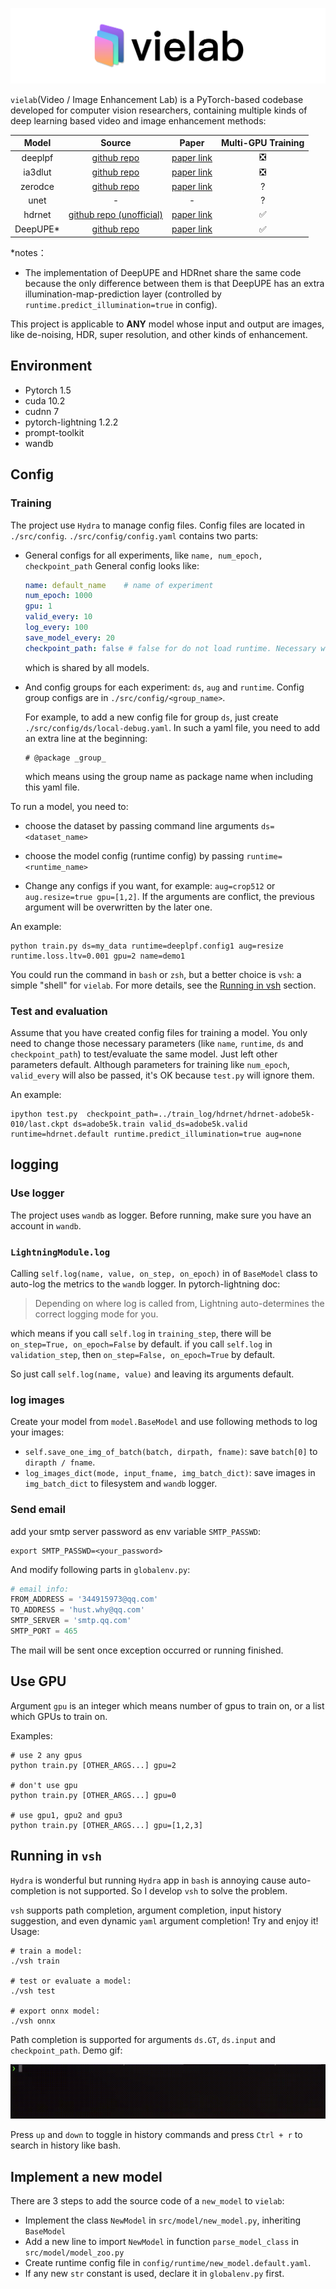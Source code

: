 [comment]: <> (# vielab)

![logo](./figures/logo.png)

`vielab`(Video / Image Enhancement Lab) is a PyTorch-based codebase developed for computer vision researchers, containing multiple kinds of deep learning based video and image enhancement methods:


|Model|Source|Paper | Multi-GPU Training
|:---:|:---:|:---: | :---: 
|deeplpf|[github repo](https://github.com/sjmoran/DeepLPF)|[paper link](https://arxiv.org/abs/2003.13985) | ❎
|ia3dlut|[github repo](https://github.com/HuiZeng/Image-Adaptive-3DLUT)|[paper link](https://www4.comp.polyu.edu.hk/~cslzhang/paper/PAMI_LUT.pdf) | ❎
|zerodce| [github repo](https://github.com/Li-Chongyi/Zero-DCE) | [paper link](http://openaccess.thecvf.com/content_CVPR_2020/papers/Guo_Zero-Reference_Deep_Curve_Estimation_for_Low-Light_Image_Enhancement_CVPR_2020_paper.pdf) | ?
|unet| - | - | ?
|hdrnet| [github repo (unofficial)](https://github.com/creotiv/hdrnet-pytorch) | [paper link](https://groups.csail.mit.edu/graphics/hdrnet/data/hdrnet.pdf) | ✅
|DeepUPE*| [github repo](https://github.com/dvlab-research/DeepUPE) | [paper link](https://drive.google.com/file/d/1CCd0NVEy0yM2ulcrx44B1bRPDmyrgNYH/view?usp=sharing) | ✅

*notes：

- The implementation of DeepUPE and HDRnet share the same code because the only difference between them is that DeepUPE has an extra illumination-map-prediction layer (controlled by `runtime.predict_illumination=true` in config).

This project is applicable to **ANY** model whose input and output are images, like de-noising,
HDR, super resolution, and other kinds of enhancement.

## Environment

- Pytorch 1.5
- cuda 10.2
- cudnn 7
- pytorch-lightning 1.2.2
- prompt-toolkit
- wandb

## Config

### Training

The project use `Hydra` to manage config files. Config files are located in `./src/config`. `./src/config/config.yaml`
contains two parts: 
- General configs for all experiments, like `name, num_epoch, checkpoint_path`
  General config looks like:
  
  ```yaml
  name: default_name    # name of experiment
  num_epoch: 1000
  gpu: 1
  valid_every: 10
  log_every: 100
  save_model_every: 20
  checkpoint_path: false # false for do not load runtime. Necessary when testing.
  ```
  
  which is shared by all models.
  

- And config groups for each experiment: `ds`, `aug` and `runtime`. Config group configs are in `./src/config/<group_name>`.
  
  For example, to add a new config file for group `ds`, just create `./src/config/ds/local-debug.yaml`. In such a yaml file, you need to add an extra line at the beginning:
  
  ```
  # @package _group_
  ```

  which means using the group name as package name when including this yaml file.
  
To run a model, you need to:

- choose the dataset by passing command line arguments `ds=<dataset_name>`
- choose the model config (runtime config) by passing `runtime=<runtime_name>`

- Change any configs if you want, for example: `aug=crop512` or `aug.resize=true gpu=[1,2]`. If the
  arguments are conflict, the previous argument will be overwritten by the later one.

An example:

```shell
python train.py ds=my_data runtime=deeplpf.config1 aug=resize runtime.loss.ltv=0.001 gpu=2 name=demo1
```

You could run the command in `bash` or `zsh`, but a better choice is `vsh`: a simple "shell" for `vielab`. For more details, see the [Running in vsh](#running) section.

### Test and evaluation

Assume that you have created config files for training a model. You only need to change those necessary parameters (like `name`, `runtime`, `ds` and `checkpoint_path`) to test/evaluate the same model. Just left other parameters default. Although parameters for training like `num_epoch`, `valid_every` will also be passed, it's OK because `test.py` will ignore them.

An example:

```shell
ipython test.py  checkpoint_path=../train_log/hdrnet/hdrnet-adobe5k-010/last.ckpt ds=adobe5k.train valid_ds=adobe5k.valid runtime=hdrnet.default runtime.predict_illumination=true aug=none
```

## logging

### Use logger

The project uses `wandb` as logger. Before running, make sure you have an account in `wandb`.

### `LightningModule.log`

Calling `self.log(name, value, on_step, on_epoch)` in
of `BaseModel` class to auto-log the metrics to the `wandb` logger. In pytorch-lightning doc:

> Depending on where log is called from, Lightning auto-determines the correct logging mode for you.

which means if you call `self.log` in `training_step`, there will be
`on_step=True, on_epoch=False` by default. if you call `self.log` in `validation_step`, then `on_step=False, on_epoch=True` by default.

So just call `self.log(name, value)` and leaving its arguments default.

### log images

Create your model from `model.BaseModel` and use following methods to log your images:

- `self.save_one_img_of_batch(batch, dirpath, fname)`: save `batch[0]` to `dirapth / fname`.
- `log_images_dict(mode, input_fname, img_batch_dict)`: save images in `img_batch_dict` to filesystem and `wandb` logger.

### Send email

add your smtp server password as env variable `SMTP_PASSWD`:

```shell
export SMTP_PASSWD=<your_password>
```

And modify following parts in `globalenv.py`:

```python
# email info:
FROM_ADDRESS = '344915973@qq.com'
TO_ADDRESS = 'hust.why@qq.com'
SMTP_SERVER = 'smtp.qq.com'
SMTP_PORT = 465
```

The mail will be sent once exception occurred or running finished.

## Use GPU

Argument `gpu` is an integer which means number of gpus to train on, or a list which GPUs to train on.

Examples:

```shell
# use 2 any gpus
python train.py [OTHER_ARGS...] gpu=2     

# don't use gpu
python train.py [OTHER_ARGS...] gpu=0     

# use gpu1, gpu2 and gpu3
python train.py [OTHER_ARGS...] gpu=[1,2,3]
```


## <a name="running"></a> Running in `vsh`

`Hydra` is wonderful but running `Hydra` app in `bash` is annoying cause auto-completion is not supported. So I develop `vsh` to solve the problem.

`vsh` supports path completion, argument completion, input history suggestion, and even dynamic `yaml` argument completion! Try and enjoy it! Usage:

```shell
# train a model:
./vsh train

# test or evaluate a model:
./vsh test

# export onnx model:
./vsh onnx
```

Path completion is supported for arguments `ds.GT`, `ds.input` and `checkpoint_path`. Demo gif:

![demo gif](figures/output.gif)

Press `up` and `down` to toggle in history commands and press `Ctrl + r` to search in history like bash.

## Implement a new model

There are 3 steps to add the source code of a `new_model` to `vielab`:

- Implement the class `NewModel` in `src/model/new_model.py`, inheriting `BaseModel`
- Add a new line to import `NewModel` in function  `parse_model_class` in `src/model/model_zoo.py`
- Create runtime config file in `config/runtime/new_model.default.yaml`.
- If any new `str` constant is used, declare it in `globalenv.py` first.